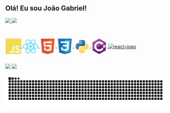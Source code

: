 ## Olá! Eu sou João Gabriel!

<div>
  <a href="https://github.com/JoaoFreitasGab">
  <img height="180cm" src="https://github-readme-stats.vercel.app/api?username=JoaoFreitasGab&show_icons=truetheme&theme=merko&include_all_comits=true&count_private=true"/>  
  <img height="180cm" src="https://github-readme-stats.vercel.app/api/top-langs/?username=JoaoFreitasGab&layout=compact&langs_count=16&theme=merko"/>
</div>
  
 
  ##
 
  
<div style="display: inline_block"><br>
  <img align="center" alt="js-joao" height="50" width="50" src="https://raw.githubusercontent.com/devicons/devicon/master/icons/javascript/javascript-plain.svg">
  <img align="center" alt="html-joao" height="50" width="50" src="https://raw.githubusercontent.com/devicons/devicon/master/icons/react/react-original.svg">
  <img align="center" alt="css-joao" height="50" width="50" src="https://raw.githubusercontent.com/devicons/devicon/master/icons/html5/html5-original.svg">
  <img align="center" alt="react=joao" height="50" width="50" src="https://raw.githubusercontent.com/devicons/devicon/master/icons/css3/css3-original.svg">
  <img align="center" alt="react=joao" height="50" width="50" src="https://raw.githubusercontent.com/devicons/devicon/master/icons/python/python-original.svg">
  <img align="center" alt="react=joao" height="50" width="50" src="https://raw.githubusercontent.com/devicons/devicon/master/icons/csharp/csharp-original.svg">
  <img align="center" alt="react=joao" height="50" width="50" src="https://cdn.jsdelivr.net/gh/devicons/devicon@latest/icons/azuresqldatabase/azuresqldatabase-original.svg">
          
          

 
  </div>
  
  
  ##
  
  
  <div >
    <a href="mailto:joao.gcamargo@gmail.com"><img src=https://img.shields.io/badge/Gmail-D14836?style=for-the-badge&logo=gmail&logoColor=white
""></a>
    <a href="https://www.linkedin.com/in/jo%C3%A3o-gabriel-camargo-de-freitas-61568b189/"><img src=https://img.shields.io/badge/LinkedIn-0077B5?style=for-the-badge&logo=linkedin&logoColor=white></a>
   </div>
  
  
   ![Snake animation](https://github.com/JoaoFreitasGab/JoaoFreitasGab/blob/output/github-contribution-grid-snake.svg)
  
  
  
  
  
  
  
  
  
  

